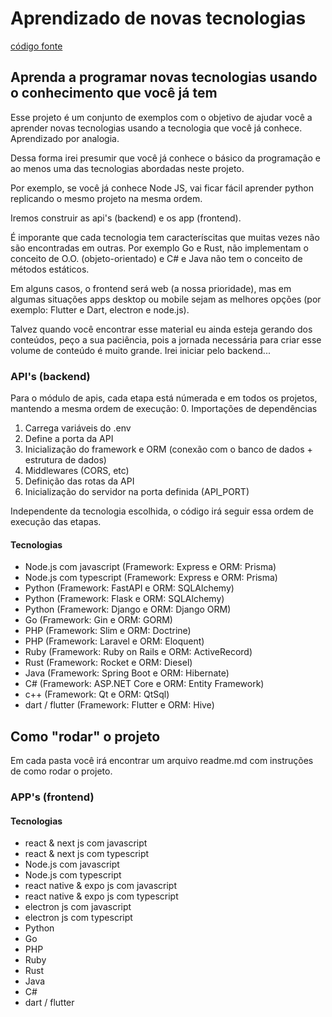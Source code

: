 # Aprendizado de novas tecnologias
[código fonte](https://github.com/logicinfocursos/learning_new_techs.git)

## Aprenda a programar novas tecnologias usando o conhecimento que você já tem
Esse projeto é um conjunto de exemplos com o objetivo de ajudar você a aprender novas tecnologias usando a tecnologia que você já conhece. Aprendizado por analogia. 

Dessa forma irei presumir que você já conhece o básico da programação e ao menos uma das tecnologias abordadas neste projeto.

Por exemplo, se você já conhece Node JS, vai ficar fácil aprender python replicando o mesmo projeto na mesma ordem. 

Iremos construir as api's (backend) e os app (frontend).

É imporante que cada tecnologia tem caracteríscitas que muitas vezes não são encontradas em outras. Por exemplo Go e Rust, não implementam o conceito de O.O. (objeto-orientado) e C# e Java não tem o conceito de métodos estáticos.

Em alguns casos, o frontend será web (a nossa prioridade), mas em algumas situações apps desktop ou mobile sejam as melhores opções (por exemplo: Flutter e Dart, electron e node.js).

Talvez quando você encontrar esse material eu ainda esteja gerando dos conteúdos, peço a sua paciência, pois a jornada necessária para criar esse volume de conteúdo é muito grande. Irei iniciar pelo backend...

### API's (backend) 
Para o módulo de apis, cada etapa está númerada e em todos os projetos, mantendo a mesma ordem de execução:
0. Importações de dependências
1. Carrega variáveis do .env
2. Define a porta da API
3. Inicialização do framework e ORM (conexão com o banco de dados + estrutura de dados)
4. Middlewares (CORS, etc)
5. Definição das rotas da API
6. Inicialização do servidor na porta definida (API_PORT)

Independente da tecnologia escolhida, o código irá seguir essa ordem de execução das etapas.

#### Tecnologias
- Node.js com javascript (Framework: Express e ORM: Prisma)
- Node.js com typescript (Framework: Express e ORM: Prisma)
- Python (Framework: FastAPI e ORM: SQLAlchemy)
- Python (Framework: Flask e ORM: SQLAlchemy)
- Python (Framework: Django e ORM: Django ORM)
- Go (Framework: Gin e ORM: GORM)
- PHP (Framework: Slim e ORM: Doctrine)
- PHP (Framework: Laravel e ORM: Eloquent)
- Ruby (Framework: Ruby on Rails e ORM: ActiveRecord)
- Rust (Framework: Rocket e ORM: Diesel)
- Java (Framework: Spring Boot e ORM: Hibernate)
- C# (Framework: ASP.NET Core e ORM: Entity Framework)
- c++ (Framework: Qt e ORM: QtSql)
- dart / flutter (Framework: Flutter e ORM: Hive)


## Como "rodar" o projeto
Em cada pasta você irá encontrar um arquivo readme.md com instruções de como rodar o projeto.

### APP's (frontend)

#### Tecnologias
- react & next js com javascript
- react & next js com typescript
- Node.js com javascript 
- Node.js com typescript 
- react native & expo js com javascript
- react native & expo js com typescript
- electron js com javascript
- electron js com typescript
- Python 
- Go 
- PHP 
- Ruby 
- Rust 
- Java 
- C#
- dart / flutter


